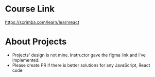 # Course Link

https://scrimba.com/learn/learnreact

# About Projects

- Projects' design is not mine. Instructor gave the figma link and I've implemented.
- Please create PR if there is better solutions for any JavaScript, React code

